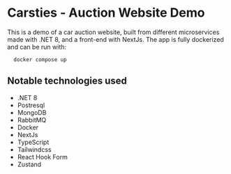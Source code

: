 # Carsties - Auction Website Demo

This is a demo of a car auction website, built from different microservices made with .NET 8, and a front-end with NextJs. The app is fully dockerized and can be run with:

```
  docker compose up
```

## Notable technologies used
- .NET 8
- Postresql
- MongoDB
- RabbitMQ
- Docker
- NextJs
- TypeScript
- Tailwindcss
- React Hook Form
- Zustand

